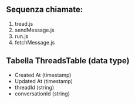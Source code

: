## Sequenza chiamate:
1. tread.js
2. sendMessage.js
3. run.js
4. fetchMessage.js


## Tabella ThreadsTable (data type)
- Created At (timestamp)
- Updated At (timestamp)
- threadId (string)
- conversationId (string)